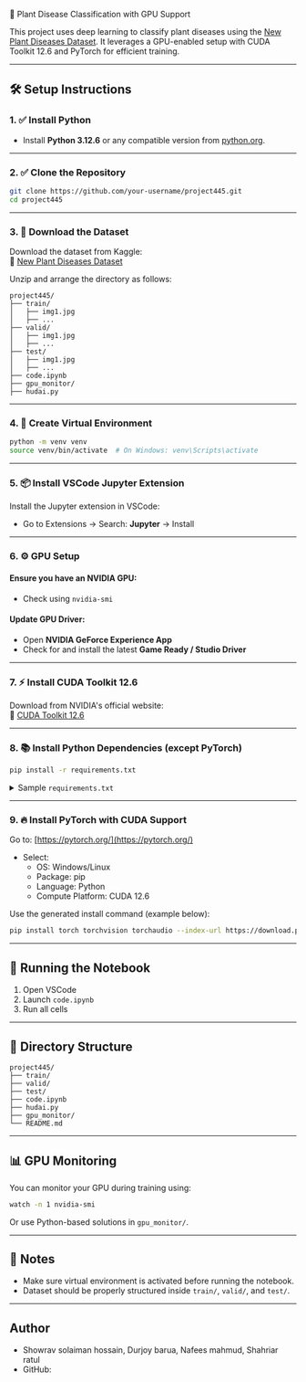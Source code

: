 🌿 Plant Disease Classification with GPU Support

This project uses deep learning to classify plant diseases using the [New Plant Diseases Dataset](https://www.kaggle.com/datasets/vipoooool/new-plant-diseases-dataset). It leverages a GPU-enabled setup with CUDA Toolkit 12.6 and PyTorch for efficient training.

---

## 🛠️ Setup Instructions

### 1. ✅ Install Python

- Install **Python 3.12.6** or any compatible version from [python.org](https://www.python.org/).

---

### 2. ✅ Clone the Repository

```bash
git clone https://github.com/your-username/project445.git
cd project445
```

---

### 3. 📁 Download the Dataset

Download the dataset from Kaggle:  
🔗 [New Plant Diseases Dataset](https://www.kaggle.com/datasets/vipoooool/new-plant-diseases-dataset)

Unzip and arrange the directory as follows:

```
project445/
├── train/
│   ├── img1.jpg
│   ├── ...
├── valid/
│   ├── img1.jpg
│   ├── ...
├── test/
│   ├── img1.jpg
│   ├── ...
├── code.ipynb
├── gpu_monitor/
├── hudai.py
```

---

### 4. 🧪 Create Virtual Environment

```bash
python -m venv venv
source venv/bin/activate  # On Windows: venv\Scripts\activate
```

---

### 5. 📦 Install VSCode Jupyter Extension

Install the Jupyter extension in VSCode:
- Go to Extensions → Search: **Jupyter** → Install

---

### 6. ⚙️ GPU Setup

#### Ensure you have an NVIDIA GPU:
- Check using `nvidia-smi`

#### Update GPU Driver:
- Open **NVIDIA GeForce Experience App**
- Check for and install the latest **Game Ready / Studio Driver**

---

### 7. ⚡ Install CUDA Toolkit 12.6

Download from NVIDIA's official website:  
🔗 [CUDA Toolkit 12.6](https://developer.nvidia.com/cuda-downloads)

---

### 8. 📚 Install Python Dependencies (except PyTorch)

```bash
pip install -r requirements.txt
```

<details>
<summary>Sample <code>requirements.txt</code></summary>

```
numpy
matplotlib
scikit-learn
pandas
opencv-python
jupyter
torchvision
```

</details>

---

### 9. 🔥 Install PyTorch with CUDA Support

Go to: [https://pytorch.org/](https://pytorch.org/)

- Select:
  - OS: Windows/Linux
  - Package: pip
  - Language: Python
  - Compute Platform: CUDA 12.6

Use the generated install command (example below):

```bash
pip install torch torchvision torchaudio --index-url https://download.pytorch.org/whl/cu126
```

---

## 🚀 Running the Notebook

1. Open VSCode
2. Launch `code.ipynb`
3. Run all cells

---

## 📁 Directory Structure

```
project445/
├── train/
├── valid/
├── test/
├── code.ipynb
├── hudai.py
├── gpu_monitor/
└── README.md
```

---

## 📊 GPU Monitoring

You can monitor your GPU during training using:

```bash
watch -n 1 nvidia-smi
```

Or use Python-based solutions in `gpu_monitor/`.

---

## 📌 Notes

- Make sure virtual environment is activated before running the notebook.
- Dataset should be properly structured inside `train/`, `valid/`, and `test/`.

---

## Author

- Showrav solaiman hossain, Durjoy barua, Nafees mahmud, Shahriar ratul
- GitHub:
